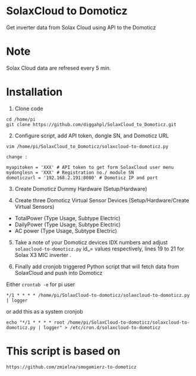 # SolaxCloud to Domoticz
Get inverter data from Solax Cloud using API to the Domoticz
# Note
Solax Cloud data are refresed every 5 min. 

# Installation

1. Clone code

```
cd /home/pi
git clone https://github.com/diggahpl/SolaxCloud_to_Domoticz.git
```

2. Configure script, add API token, dongle SN, and Domoticz URL

```
vim /home/pi/SolaxCloud_to_Domoticz/solaxcloud-to-domoticz.py

change : 

myapitoken = 'XXX' # API token to get form SolaxCloud user menu
mydonglesn = 'XXX' # Registration no./ module SN
domoticzurl = '192.168.2.191:8080' # Domoticz IP and port

```

3. Create Domoticz Dummy Hardware (Setup/Hardware)


4. Create three Domoticz Virtual Sensor Devices (Setup/Hardware/Create Virtual Sensors)

  * TotalPower	 (Type Usage, Subtype Electric)
  * DailyPower (Type Usage, Subtype Electric)
  * AC power  (Type Usage, Subtype Electric)

5. Take a note of your Domoticz devices IDX numbers and adjust `solaxcloud-to-domoticz.py` id_= values respectively, lines 19 to 21 for Solax X3 MIC inverter  .

6. Finally add cronjob triggered Python script that will fetch data from SolaxCloud and push into Domoticz

Either `crontab -e` for pi user

```
*/1 * * * * /home/pi/SolaxCloud-to-domoticz/solaxcloud-to-domoticz.py | logger
```

or add this as a system cronjob

```
echo "*/1 * * * * root /home/pi/SolaxCloud-to-domoticz/solaxcloud-to-domoticz.py | logger" > /etc/cron.d/solaxcloud-to-domoticz
```

# This script is based on 

```
https://github.com/zmielna/smogomierz-to-domoticz
```
